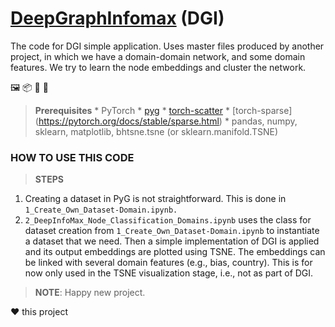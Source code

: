 
# [DeepGraphInfomax](https://arxiv.org/abs/1809.10341) (DGI) 

The code for DGI simple application. Uses master files produced by another project, in which we have a domain-domain network, and some domain features. We try to learn the node embeddings and cluster the network.

🖼️ 📦 🎯 🔄

> **Prerequisites** 
	* PyTorch
	* [pyg](https://pytorch-geometric.readthedocs.io/en/latest/notes/installation.html)
	* [torch-scatter](https://pytorch.org/docs/stable/generated/torch.scatter.html)
	* [torch-sparse] (https://pytorch.org/docs/stable/sparse.html)
	* pandas, numpy, sklearn, matplotlib, bhtsne.tsne (or sklearn.manifold.TSNE)

### HOW TO USE THIS CODE

> **STEPS** 

1. Creating a dataset in PyG is not straightforward. This is done in ```1_Create_Own_Dataset-Domain.ipynb.``` 
2. ```2_DeepInfoMax_Node_Classification_Domains.ipynb``` uses the class for dataset creation from ```1_Create_Own_Dataset-Domain.ipynb``` to instantiate a dataset that we need. Then a simple implementation of DGI is applied and its output embeddings are plotted using TSNE. The embeddings can be linked with several domain features (e.g., bias, country). This is for now only used in the TSNE visualization stage, i.e., not as part of DGI.

> **NOTE**: Happy new project.


❤️ this project

